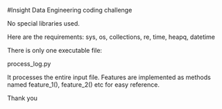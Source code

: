 #Insight Data Engineering coding challenge

No special libraries used.

Here are the requirements:
sys, os, collections, re, time, heapq, datetime

There is only one executable file:

process_log.py

It processes the entire input file. Features are implemented as methods named feature_1(), feature_2() etc for easy reference.

Thank you
